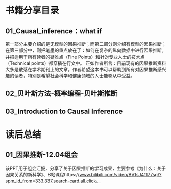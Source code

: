 # 书籍分享目录
## 01_Causal_inference：what if
第一部分主要介绍的是无模型的因果推断；而第二部分则介绍有模型的因果推断；在第三部分中，则把笔墨的重点放在了：如何在复杂的纵向数据中进行因果推断。并把适用于所有读者的疑难点（Fine Points）和针对专业人士的技术点（Technical points）都穿插在行文中。 正如作者所言：目前现有的因果推断资料大多是散落在学术期刊上的文章。作者希望这本书可以帮助到所有对因果推断感兴趣的读者，特别是希望社会科学和健康领域的人士能够从中受益。 
## 02_贝叶斯方法-概率编程-贝叶斯推断
## 03_Introduction to Causal Inference


# 读后总结
## 01_因果推断-12.04组会
该PPT用于组会汇报，分享了关于因果推断的学习成果，主要参考《为什么：关于因果关系的新科学》、B站课程https://www.bilibili.com/video/BV1sJ41177sg/?spm_id_from=333.337.search-card.all.click。
